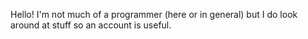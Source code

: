 Hello! I'm not much of a programmer (here or in general) but I do look around at stuff so an account is useful.
